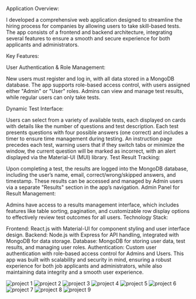 Application Overview:

I developed a comprehensive web application designed to streamline the hiring process for companies by allowing users to take skill-based tests. The app consists of a frontend and backend architecture, integrating several features to ensure a smooth and secure experience for both applicants and administrators.

Key Features:

User Authentication & Role Management:

New users must register and log in, with all data stored in a MongoDB database.
The app supports role-based access control, with users assigned either "Admin" or "User" roles. Admins can view and manage test results, while regular users can only take tests.

Dynamic Test Interface:

Users can select from a variety of available tests, each displayed on cards with details like the number of questions and test description.
Each test presents questions with four possible answers (one correct) and includes a timer to ensure time management during testing.
An instruction page precedes each test, warning users that if they switch tabs or minimize the window, the current question will be marked as incorrect, with an alert displayed via the Material-UI (MUI) library.
Test Result Tracking:

Upon completing a test, the results are logged into the MongoDB database, including the user’s name, email, correct/wrong/skipped answers, and timestamp.
These results can be accessed and managed by Admin users via a separate "Results" section in the app’s navigation.
Admin Panel for Result Management:

Admins have access to a results management interface, which includes features like table sorting, pagination, and customizable row display options to effectively review test outcomes for all users.
Technology Stack:

Frontend: React.js with Material-UI for component styling and user interface design.
Backend: Node.js with Express for API handling, integrated with MongoDB for data storage.
Database: MongoDB for storing user data, test results, and managing user roles.
Authentication: Custom user authentication with role-based access control for Admins and Users.
This app was built with scalability and security in mind, ensuring a robust experience for both job applicants and administrators, while also maintaining data integrity and a smooth user experience.

![project 1](https://github.com/user-attachments/assets/a6819617-9c01-4e92-99d0-d878f88ba941)
![project 2](https://github.com/user-attachments/assets/d4185514-318d-451c-957e-e666f3a28b6c)
![project 3](https://github.com/user-attachments/assets/7a215a63-cb86-471f-884d-79f9245fb486)
![project 4](https://github.com/user-attachments/assets/4f420ff0-acc1-46cd-b15b-4e2217596ca6)
![project 5](https://github.com/user-attachments/assets/3585c69c-8440-4fd8-b448-41461de3ffc2)
![project 6](https://github.com/user-attachments/assets/8c9f5962-10d2-43dd-8061-96c5e7bdcaaa)
![project 7](https://github.com/user-attachments/assets/142cb7c1-a96c-4ff9-9795-5a4a092e4358)
![project 8](https://github.com/user-attachments/assets/f90b831c-9bb7-41fd-ae37-86e9f89dc364)
![project 9](https://github.com/user-attachments/assets/c68ce2db-5be3-410e-a2be-1c2ea1f3f984)
